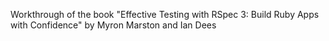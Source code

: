 Workthrough of the book "Effective Testing with RSpec 3: Build Ruby Apps with Confidence" by Myron Marston and Ian Dees

